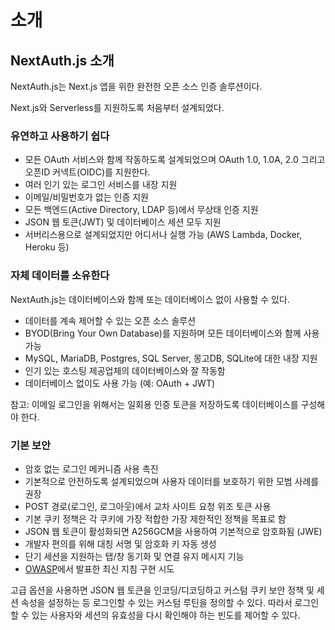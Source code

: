 # 소개

## NextAuth.js 소개

NextAuth.js는 Next.js 앱을 위한 완전한 오픈 소스 인증 솔루션이다.

Next.js와 Serverless를 지원하도록 처음부터 설계되었다.

### 유연하고 사용하기 쉽다

- 모든 OAuth 서비스와 함께 작동하도록 설계되었으며 OAuth 1.0, 1.0A, 2.0 그리고 오픈ID 커넥트(OIDC)를 지원한다.
- 여러 인기 있는 로그인 서비스를 내장 지원
- 이메일/비밀번호가 없는 인증 지원
- 모든 백엔드(Active Directory, LDAP 등)에서 무상태 인증 지원
- JSON 웹 토큰(JWT) 및 데이터베이스 세션 모두 지원
- 서버리스용으로 설계되었지만 어디서나 실행 가능 (AWS Lambda, Docker, Heroku 등)

### 자체 데이터를 소유한다

NextAuth.js는 데이터베이스와 함께 또는 데이터베이스 없이 사용할 수 있다.

- 데이터를 계속 제어할 수 있는 오픈 소스 솔루션
- BYOD(Bring Your Own Database)를 지원하며 모든 데이터베이스와 함께 사용 가능
- MySQL, MariaDB, Postgres, SQL Server, 몽고DB, SQLite에 대한 내장 지원
- 인기 있는 호스팅 제공업체의 데이터베이스와 잘 작동함
- 데이터베이스 없이도 사용 가능 (예: OAuth + JWT)

참고: 이메일 로그인을 위해서는 일회용 인증 토큰을 저장하도록 데이터베이스를 구성해야 한다.

### 기본 보안

- 암호 없는 로그인 메커니즘 사용 촉진
- 기본적으로 안전하도록 설계되었으며 사용자 데이터를 보호하기 위한 모범 사례를 권장
- POST 경로(로그인, 로그아웃)에서 교차 사이트 요청 위조 토큰 사용
- 기본 쿠키 정책은 각 쿠키에 가장 적합한 가장 제한적인 정책을 목표로 함
- JSON 웹 토큰이 활성화되면 A256GCM을 사용하여 기본적으로 암호화됨 (JWE)
- 개발자 편의를 위해 대칭 서명 및 암호화 키 자동 생성
- 단기 세션을 지원하는 탭/창 동기화 및 연결 유지 메시지 기능
- [OWASP](https://owasp.org/)에서 발표한 최신 지침 구현 시도

고급 옵션을 사용하면 JSON 웹 토큰을 인코딩/디코딩하고 커스텀 쿠키 보안 정책 및 세션 속성을 설정하는 등 로그인할 수 있는 커스텀 루틴을 정의할 수 있다. 따라서 로그인할 수 있는 사용자와 세션의 유효성을 다시 확인해야 하는 빈도를 제어할 수 있다.